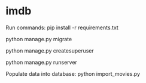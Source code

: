 # imdb

Run commands:
pip install -r requirements.txt

python manage.py migrate

python manage.py createsuperuser

python manage.py runserver


Populate data into database:
python import_movies.py
